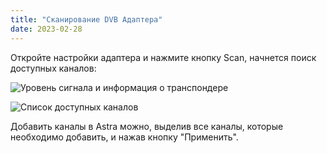 ```yaml
---
title: "Сканирование DVB Адаптера"
date: 2023-02-28
---
```


Откройте настройки адаптера и нажмите кнопку Scan, начнется поиск доступных каналов:

![Уровень сигнала и информация о транспондере](https://cdn.cesbo.com/help/astra/receiving/dvb/scan/signal.png)

![Список доступных каналов](https://cdn.cesbo.com/help/astra/receiving/dvb/scan/channels.png)

Добавить каналы в Astra можно, выделив все каналы, которые необходимо добавить, и нажав кнопку "Применить".
